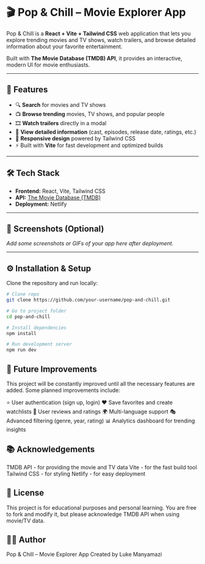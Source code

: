 # 🎬 Pop & Chill – Movie Explorer App

Pop & Chill is a **React + Vite + Tailwind CSS** web application that lets you explore trending movies and TV shows, watch trailers, and browse detailed information about your favorite entertainment.  

Built with **The Movie Database (TMDB) API**, it provides an interactive, modern UI for movie enthusiasts.  

---

## 🚀 Features
- 🔍 **Search** for movies and TV shows  
- 📺 **Browse trending** movies, TV shows, and popular people  
- 🎞 **Watch trailers** directly in a modal  
- 📖 **View detailed information** (cast, episodes, release date, ratings, etc.)  
- 📱 **Responsive design** powered by Tailwind CSS  
- ⚡ Built with **Vite** for fast development and optimized builds  

---

## 🛠 Tech Stack
- **Frontend:** React, Vite, Tailwind CSS  
- **API:** [The Movie Database (TMDB)](https://www.themoviedb.org/)  
- **Deployment:** Netlify  

---

## 📸 Screenshots (Optional)
_Add some screenshots or GIFs of your app here after deployment._

---

## ⚙️ Installation & Setup
Clone the repository and run locally:

```bash
# Clone repo
git clone https://github.com/your-username/pop-and-chill.git

# Go to project folder
cd pop-and-chill

# Install dependencies
npm install

# Run development server
npm run dev

```

## 🔮 Future Improvements

This project will be constantly improved until all the necessary features are added.
Some planned improvements include:

⭐ User authentication (sign up, login)
❤️ Save favorites and create watchlists
📝 User reviews and ratings
🌍 Multi-language support
🎭 Advanced filtering (genre, year, rating)
📊 Analytics dashboard for trending insights

## 📚 Acknowledgements

TMDB API - for providing the movie and TV data
Vite - for the fast build tool
Tailwind CSS - for styling
Netlify - for easy deployment

## 📝 License

This project is for educational purposes and personal learning.
You are free to fork and modify it, but please acknowledge TMDB API when using movie/TV data.

## 👨‍💻 Author

Pop & Chill – Movie Explorer App
Created by Luke Manyamazi

